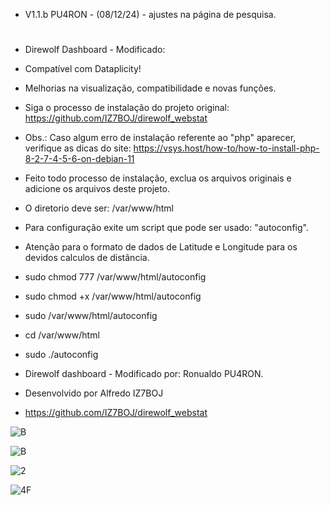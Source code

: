 * V1.1.b PU4RON - (08/12/24) - ajustes na página de pesquisa.
#

* Direwolf Dashboard - Modificado:
  
* Compatível com Dataplicity!
  
* Melhorias na visualização, compatibilidade e novas funções.
  
* Siga o processo de instalação do projeto original: https://github.com/IZ7BOJ/direwolf_webstat
* Obs.: Caso algum erro de instalação referente ao "php" aparecer, verifique as dicas do site: https://vsys.host/how-to/how-to-install-php-8-2-7-4-5-6-on-debian-11
* Feito todo processo de instalação, exclua os arquivos originais e adicione os arquivos deste projeto.
* O diretorio deve ser: /var/www/html
* Para configuração exite um script que pode ser usado: "autoconfig".

* Atenção para o formato de dados de Latitude e Longitude para os devidos calculos de distância.

* sudo chmod 777 /var/www/html/autoconfig
* sudo chmod +x  /var/www/html/autoconfig
* sudo /var/www/html/autoconfig
* cd /var/www/html
* sudo ./autoconfig

* Direwolf dashboard - Modificado por: Ronualdo PU4RON. 
* Desenvolvido por Alfredo IZ7BOJ
* https://github.com/IZ7BOJ/direwolf_webstat


![B](https://github.com/user-attachments/assets/0525f679-f074-449c-996c-e866fdf50eca)

![B](https://github.com/user-attachments/assets/88d48bab-8d37-42ef-a6cd-30929874278d)

![2](https://github.com/user-attachments/assets/da0735fd-2b9a-47a2-89c8-da04e1f1c314)

![4F](https://github.com/user-attachments/assets/c1a17bb4-1ae3-4b62-a31d-2f7d58c65b98)
